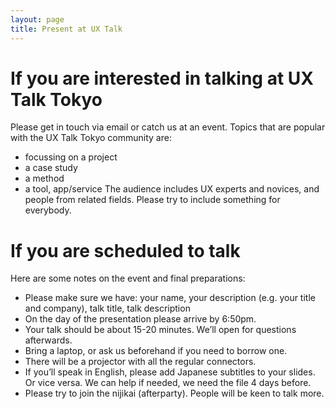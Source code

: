 ```yaml
---
layout: page
title: Present at UX Talk
---
```



# If you are interested in talking at UX Talk Tokyo
Please get in touch via email or catch us at an event. Topics that are popular with the UX Talk Tokyo community are:
- focussing on a project
- a case study
- a method
- a tool, app/service
The audience includes UX experts and novices, and people from related fields. Please try to include something for everybody.
 
# If you are scheduled to talk
Here are some notes on the event and final preparations:
- Please make sure we have: your name, your description (e.g. your title and company), talk title, talk description
- On the day of the presentation please arrive by 6:50pm.
- Your talk should be about 15-20 minutes. We’ll open for questions afterwards.
- Bring a laptop, or ask us beforehand if you need to borrow one.
- There will be a projector with all the regular connectors.
- If you’ll speak in English, please add Japanese subtitles to your slides. Or vice versa. We can help if needed, we need the file 4 days before.
- Please try to join the nijikai (afterparty). People will be keen to talk more.
